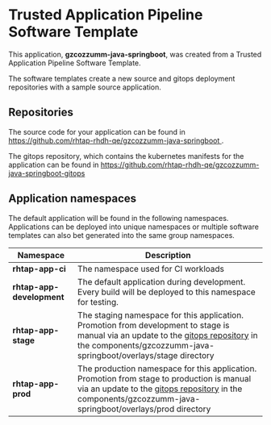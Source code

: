 # Trusted Application Pipeline Software Template

This application, **gzcozzumm-java-springboot**, was created from a Trusted Application Pipeline Software Template.

The software templates create a new source and gitops deployment repositories with a sample source application. 

## Repositories

The source code for your application can be found in [https://github.com/rhtap-rhdh-qe/gzcozzumm-java-springboot ](https://github.com/rhtap-rhdh-qe/gzcozzumm-java-springboot ).
 
The gitops repository, which contains the kubernetes manifests for the application can be found in 
[https://github.com/rhtap-rhdh-qe/gzcozzumm-java-springboot-gitops ](https://github.com/rhtap-rhdh-qe/gzcozzumm-java-springboot-gitops ) 

## Application namespaces 

The default application will be found in the following namespaces. Applications can be deployed into unique namespaces or multiple software templates can also bet generated into the same group namespaces.  

|  Namespace   |  Description   |  
| -------- | -------- |
| **rhtap-app-ci** | The namespace used for CI workloads |
| **rhtap-app-development** | The default application during development. Every build will be deployed to this namespace for testing. |
| **rhtap-app-stage** | The staging namespace for this application. Promotion from development to stage is manual via an update to the [gitops repository](https://github.com/rhtap-rhdh-qe/gzcozzumm-java-springboot-gitops ) in the components/gzcozzumm-java-springboot/overlays/stage directory |
| **rhtap-app-prod** | The production namespace for this application. Promotion from stage to production is manual via an update to the [gitops repository](https://github.com/rhtap-rhdh-qe/gzcozzumm-java-springboot-gitops ) in the components/gzcozzumm-java-springboot/overlays/prod directory |